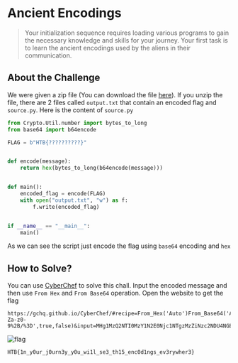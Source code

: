 # Ancient Encodings
> Your initialization sequence requires loading various programs to gain the necessary knowledge and skills for your journey. Your first task is to learn the ancient encodings used by the aliens in their communication.

## About the Challenge
We were given a zip file (You can download the file [here](crypto_ancient_encodings.zip)). If you unzip the file, there are 2 files called `output.txt` that contain an encoded flag and `source.py`. Here is the content of `source.py`

```python
from Crypto.Util.number import bytes_to_long
from base64 import b64encode

FLAG = b"HTB{??????????}"


def encode(message):
    return hex(bytes_to_long(b64encode(message)))


def main():
    encoded_flag = encode(FLAG)
    with open("output.txt", "w") as f:
        f.write(encoded_flag)


if __name__ == "__main__":
    main()
```

As we can see the script just encode the flag using `base64` encoding and `hex`

## How to Solve?
You can use [CyberChef](https://gchq.github.io/CyberChef/) to solve this chall. Input the encoded message and then use `From Hex` and `From Base64` operation. Open the website to get the flag

```
https://gchq.github.io/CyberChef/#recipe=From_Hex('Auto')From_Base64('A-Za-z0-9%2B/%3D',true,false)&input=MHg1MzQ2NTI0MzY1N2E0Njc1NTgzMzZiNzc2NDU4NGE2NjYxNmE0MjMxNjM2ZDM0N2E2NTU2MzkzNTRkNDg1NjY2NjQzMjZiNzg2MjQ2Mzk3YTVhNTQ0ZTY2NjQ0NzY3Nzg0ZTU2Mzk2YzYyNmQ0ZDc3NWE0NDQ2NzU1YTMzNGU2NjVhNTg1OTdhNjM2ZTZjMzM2MTQ3NTY3OTRkMzMzMDNk
```

![flag](images/flag.png)

```
HTB{1n_y0ur_j0urn3y_y0u_wi1l_se3_th15_enc0d1ngs_ev3rywher3}
```